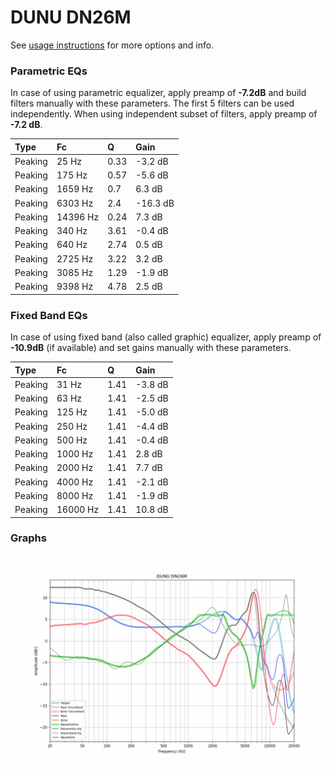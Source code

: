 # DUNU DN26M
See [usage instructions](https://github.com/jaakkopasanen/AutoEq#usage) for more options and info.

### Parametric EQs
In case of using parametric equalizer, apply preamp of **-7.2dB** and build filters manually
with these parameters. The first 5 filters can be used independently.
When using independent subset of filters, apply preamp of **-7.2 dB**.

| Type    | Fc       |    Q | Gain     |
|:--------|:---------|:-----|:---------|
| Peaking | 25 Hz    | 0.33 | -3.2 dB  |
| Peaking | 175 Hz   | 0.57 | -5.6 dB  |
| Peaking | 1659 Hz  | 0.7  | 6.3 dB   |
| Peaking | 6303 Hz  | 2.4  | -16.3 dB |
| Peaking | 14396 Hz | 0.24 | 7.3 dB   |
| Peaking | 340 Hz   | 3.61 | -0.4 dB  |
| Peaking | 640 Hz   | 2.74 | 0.5 dB   |
| Peaking | 2725 Hz  | 3.22 | 3.2 dB   |
| Peaking | 3085 Hz  | 1.29 | -1.9 dB  |
| Peaking | 9398 Hz  | 4.78 | 2.5 dB   |

### Fixed Band EQs
In case of using fixed band (also called graphic) equalizer, apply preamp of **-10.9dB**
(if available) and set gains manually with these parameters.

| Type    | Fc       |    Q | Gain    |
|:--------|:---------|:-----|:--------|
| Peaking | 31 Hz    | 1.41 | -3.8 dB |
| Peaking | 63 Hz    | 1.41 | -2.5 dB |
| Peaking | 125 Hz   | 1.41 | -5.0 dB |
| Peaking | 250 Hz   | 1.41 | -4.4 dB |
| Peaking | 500 Hz   | 1.41 | -0.4 dB |
| Peaking | 1000 Hz  | 1.41 | 2.8 dB  |
| Peaking | 2000 Hz  | 1.41 | 7.7 dB  |
| Peaking | 4000 Hz  | 1.41 | -2.1 dB |
| Peaking | 8000 Hz  | 1.41 | -1.9 dB |
| Peaking | 16000 Hz | 1.41 | 10.8 dB |

### Graphs
![](./DUNU%20DN26M.png)